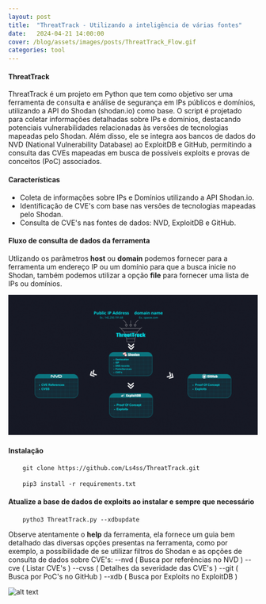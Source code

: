 ```yaml
---
layout: post
title:  "ThreatTrack - Utilizando a inteligência de várias fontes"
date:   2024-04-21 14:00:00
cover: /blog/assets/images/posts/ThreatTrack_Flow.gif
categories: tool
---
```


#### ThreatTrack
     
ThreatTrack é um projeto em Python que tem como objetivo ser uma ferramenta de consulta e análise de segurança em IPs públicos e domínios, utilizando a API do Shodan (shodan.io) como base.
O script é projetado para coletar informações detalhadas sobre IPs e domínios, destacando potenciais vulnerabilidades relacionadas às versões de tecnologias mapeadas pelo Shodan.
Além disso, ele se integra aos bancos de dados do NVD (National Vulnerability Database) ao ExploitDB e GitHub, permitindo a consulta das CVEs mapeadas em busca de possíveis exploits e provas de conceitos (PoC) associados.
 
#### Características
     
+ Coleta de informações sobre IPs e Domínios utilizando a API Shodan.io.
+ Identificação de CVE's com base nas versões de tecnologias mapeadas pelo Shodan.
+ Consulta de CVE's nas fontes de dados: NVD, ExploitDB e GitHub.

#### Fluxo de consulta de dados da ferramenta

Utlizando os parâmetros **host** ou **domain** podemos fornecer para a ferramenta um endereço IP ou um domínio para que a busca inicie no Shodan, também podemos utilizar a opção **file** para fornecer uma lista de IPs ou domínios.

![alt text](https://raw.githubusercontent.com/Ls4ss/blog/main/assets/images/posts/ThreatTrack_Flow.gif)

#### Instalação

        git clone https://github.com/Ls4ss/ThreatTrack.git

        pip3 install -r requirements.txt
        
#### Atualize a base de dados de exploits ao instalar e sempre que necessário

        pytho3 ThreatTrack.py --xdbupdate

Observe atentamente o **help** da ferramenta, ela fornece um guia bem detalhado das diversas opções presentas na ferramenta, como por exemplo, a possíbilidade de se utilizar filtros do Shodan e as opções de consulta de dados sobre CVE's:
        --nvd ( Busca por referências no NVD )
        --cve ( Listar CVE's )
        --cvss ( Detalhes da severidade das CVE's )
        --git ( Busca por PoC's no GitHub )
        --xdb ( Busca por Exploits no ExploitDB )

![alt text](https://raw.githubusercontent.com/Ls4ss/ThreatTrack/main/example/tt_help.png)
